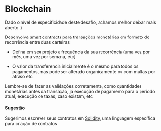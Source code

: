Blockchain 
===========================

Dado o nível de especificidade deste desafio, achamos melhor deixar mais aberto :)

Desenvolva [smart contracts](https://en.wikipedia.org/wiki/Smart_contract) para transações monetárias em formato de recorrência entre duas carteiras

- Defina em seu projeto a frequência da sua recorrência (uma vez por mês, uma vez por semana, etc)

- O valor da transferencia inicialmente é o mesmo para todos os pagamentos, mas pode ser alterado organicamente ou com multas por atraso etc


Lembre-se de fazer as validações corretamente, como quantidades monetárias antes da transação, já execução de pagamento para o período atual, execução de taxas, caso existam, etc


#### Sugestão
Sugerimos escrever seus contratos em [Solidity](https://github.com/ethereum/solidity), uma linguagem específica para criação de contratos